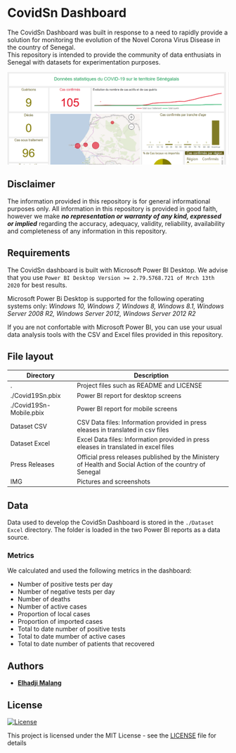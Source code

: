 # CovidSn Dashboard

The CovidSn Dashboard was built in response to a need to rapidly provide a solution for monitoring the evolution of the Novel Corona Virus Disease in the country of Senegal.  
This repository is intended to provide the community of data enthusiats in Senegal with datasets for experimentation purposes.  

![Screenshot of the desktop report](./IMG/DesktopReport_1.png)

## Disclaimer 
The information provided in this repository is for general informational purposes only. All information in this repository is provided in good faith, however we make ***no representation or warranty of any kind, expressed or implied*** regarding the accuracy, adequacy, validity, reliability, availability and completeness of any information in this repository.

## Requirements
The CovidSn dashboard is built with Microsoft Power BI Desktop. We advise that you use ```Power BI Desktop Version >= 2.79.5768.721 of Mrch 13th 2020``` for best results.  

Microsoft Power Bi Desktop is supported for the following operating systems only: *Windows 10, Windows 7, Windows 8, Windows 8.1, Windows Server 2008 R2, Windows Server 2012, Windows Server 2012 R2*  

If you are not confortable with Microsoft Power BI, you can use your usual data analysis tools with the CSV and Excel files provided in this repository.

## File layout
Directory                   |   Description
---                         | ---
.                           | Project files such as README and LICENSE
./Covid19Sn.pbix            | Power BI report for desktop screens
./Covid19Sn-Mobile.pbix     | Power BI report for mobile screens
Dataset CSV                 | CSV Data files: Information provided in press eleases in translated in csv files
Dataset Excel               | Excel Data files: Information provided in press eleases in translated in excel files
Press Releases              | Official press releases published by the Ministery of Health and Social Action of the country of Senegal
IMG                         | Pictures and screenshots

## Data
Data used to develop the CovidSn Dashboard is stored in the ```./Dataset Excel``` directory. The folder is loaded in the two Power BI reports as a data source.

### Metrics
We calculated and used the following metrics in the dashboard:
- Number of positive tests per day
- Number of negative tests per day
- Number of deaths
- Number of active cases
- Proportion of local cases
- Proportion of imported cases
- Total to date number of positive tests
- Total to date mumber of active cases
- Total to date number of patients that recovered

## Authors
* **[Elhadji Malang](https://github.com/supermalang)**

## License

[![License](http://img.shields.io/:license-mit-blue.svg?style=flat-square)](http://badges.mit-license.org)

This project is licensed under the MIT License - see the [LICENSE](./LICENSE) file for details